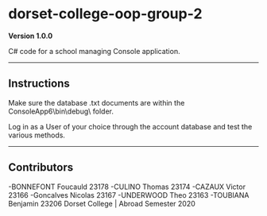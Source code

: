 # dorset-college-oop-group-2

**Version 1.0.0**

C# code for a school managing Console application.

---

## Instructions

Make sure the database .txt documents are within the ConsoleApp6\bin\debug\ folder.

Log in as a User of your choice through the account database and test the various methods.

---

## Contributors

-BONNEFONT Foucauld 23178
-CULINO Thomas 23174
-CAZAUX Victor 23166
-Goncalves Nicolas 23167
-UNDERWOOD Theo 23163
-TOUBIANA Benjamin 23206
 Dorset College | Abroad Semester 2020
